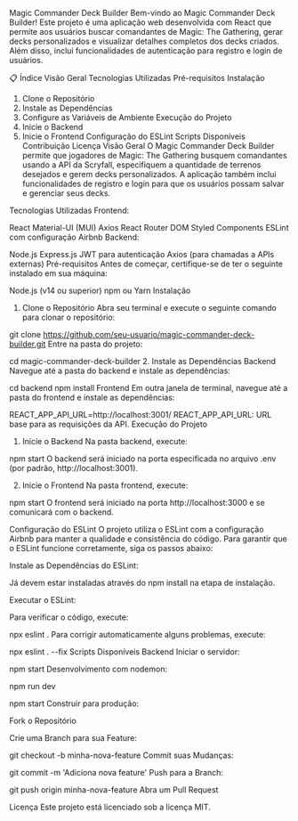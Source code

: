 Magic Commander Deck Builder
Bem-vindo ao Magic Commander Deck Builder! Este projeto é uma aplicação web desenvolvida com React que permite aos usuários buscar comandantes de Magic: The Gathering, gerar decks personalizados e visualizar detalhes completos dos decks criados. Além disso, inclui funcionalidades de autenticação para registro e login de usuários.

📋 Índice
Visão Geral
Tecnologias Utilizadas
Pré-requisitos
Instalação
1. Clone o Repositório
2. Instale as Dependências
3. Configure as Variáveis de Ambiente
Execução do Projeto
1. Inicie o Backend
2. Inicie o Frontend
Configuração do ESLint
Scripts Disponíveis
Contribuição
Licença
Visão Geral
O Magic Commander Deck Builder permite que jogadores de Magic: The Gathering busquem comandantes usando a API da Scryfall, especifiquem a quantidade de terrenos desejados e gerem decks personalizados. A aplicação também inclui funcionalidades de registro e login para que os usuários possam salvar e gerenciar seus decks.

Tecnologias Utilizadas
Frontend:

React
Material-UI (MUI)
Axios
React Router DOM
Styled Components
ESLint com configuração Airbnb
Backend:

Node.js
Express.js
JWT para autenticação
Axios (para chamadas a APIs externas)
Pré-requisitos
Antes de começar, certifique-se de ter o seguinte instalado em sua máquina:

Node.js (v14 ou superior)
npm ou Yarn
Instalação
1. Clone o Repositório
Abra seu terminal e execute o seguinte comando para clonar o repositório:

git clone https://github.com/seu-usuario/magic-commander-deck-builder.git
Entre na pasta do projeto:

cd magic-commander-deck-builder
2. Instale as Dependências
Backend
Navegue até a pasta do backend e instale as dependências:

cd backend
npm install
Frontend
Em outra janela de terminal, navegue até a pasta do frontend e instale as dependências:


REACT_APP_API_URL=http://localhost:3001/
REACT_APP_API_URL: URL base para as requisições da API.
Execução do Projeto
1. Inicie o Backend
Na pasta backend, execute:

npm start
O backend será iniciado na porta especificada no arquivo .env (por padrão, http://localhost:3001).

2. Inicie o Frontend
Na pasta frontend, execute:

npm start
O frontend será iniciado na porta http://localhost:3000 e se comunicará com o backend.

Configuração do ESLint
O projeto utiliza o ESLint com a configuração Airbnb para manter a qualidade e consistência do código. Para garantir que o ESLint funcione corretamente, siga os passos abaixo:

Instale as Dependências do ESLint:

Já devem estar instaladas através do npm install na etapa de instalação.

Executar o ESLint:

Para verificar o código, execute:

npx eslint .
Para corrigir automaticamente alguns problemas, execute:

npx eslint . --fix
Scripts Disponíveis
Backend
Iniciar o servidor:

npm start
Desenvolvimento com nodemon:

npm run dev

npm start
Construir para produção:

Fork o Repositório

Crie uma Branch para sua Feature:

git checkout -b minha-nova-feature
Commit suas Mudanças:


git commit -m 'Adiciona nova feature'
Push para a Branch:


git push origin minha-nova-feature
Abra um Pull Request

Licença
Este projeto está licenciado sob a licença MIT.

